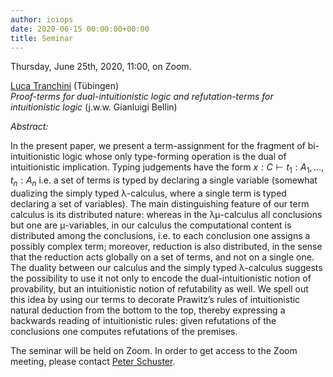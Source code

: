 ```yaml
---
author: ioiops
date: 2020-06-15 00:00:00+00:00
title: Seminar
---
```


Thursday, June 25th, 2020, 11:00, on Zoom.

[Luca Tranchini](https://uni-tuebingen.de/en/faculties/faculty-of-science/departments/computer-science/lehrstuehle/logik-und-sprachtheorie/persons/dr-luca-tranchini/) (Tübingen)\
_Proof-terms for dual-intuitionistic logic and refutation-terms for intuitionistic logic_ (j.w.w. Gianluigi Bellin)

*Abstract:* 

In the present paper, we present a term-assignment for the fragment of bi-intuitionistic logic whose only type-forming operation is the dual of intuitionistic implication. Typing judgements have the form $x:C\vdash t_1:A_1,...,t_n:A_n$ i.e. a set of terms is typed by declaring a single variable (somewhat dualizing the simply typed λ-calculus, where a single term is typed declaring a set of variables). The main distinguishing feature of our term calculus is its distributed nature: whereas in the λμ-calculus all conclusions but one are μ-variables, in our calculus the computational content is distributed among the conclusions, i.e. to each conclusion one assigns a possibly complex term; moreover, reduction is also distributed, in the sense that the reduction acts globally on a set of terms, and not on a single one. The duality between our calculus and the simply typed λ-calculus suggests the possibility to use it not only to encode the dual-intuitionistic notion of provability, but an intuitionistic notion of refutability as well. We spell out this idea by using our terms to decorate Prawitz’s rules of intuitionistic natural deduction from the bottom to the top, thereby expressing a backwards reading of intuitionistic rules: given refutations of the conclusions one computes refutations of the premises. 

The seminar will be held on Zoom. In order to get access to the Zoom meeting, please contact [Peter Schuster](http://www.di.univr.it/?ent=persona&id=21404&lang=en).
